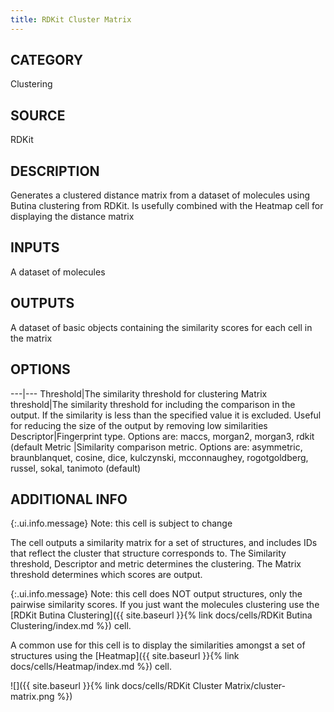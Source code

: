 ```yaml
---
title: RDKit Cluster Matrix
---
```


## CATEGORY
Clustering

## SOURCE
RDKit

## DESCRIPTION
Generates a clustered distance matrix from a dataset of molecules using Butina clustering from RDKit.
Is usefully combined with the Heatmap cell for displaying the distance matrix

## INPUTS
A dataset of molecules

## OUTPUTS
A dataset of basic objects containing the similarity scores for each cell in the matrix

## OPTIONS

---|---
Threshold|The similarity threshold for clustering
Matrix threshold|The similarity threshold for including the comparison in the output. If the similarity is less than the specified value it is excluded. Useful for reducing the size of the output by removing low similarities
Descriptor|Fingerprint type. Options are: maccs, morgan2, morgan3, rdkit (default
Metric |Similarity comparison metric. Options are: asymmetric, braunblanquet, cosine, dice, kulczynski, mcconnaughey, rogotgoldberg, russel, sokal, tanimoto (default)

## ADDITIONAL INFO

{:.ui.info.message}
Note: this cell is subject to change

The cell outputs a similarity matrix for a set of structures, and includes IDs that reflect the cluster that structure corresponds to. The Similarity threshold, Descriptor and metric determines the clustering. The Matrix threshold determines which scores are output.

{:.ui.info.message}
Note: this cell does NOT output structures, only the pairwise similarity scores. If you just want the molecules clustering use the [RDKit Butina Clustering]({{ site.baseurl }}{% link docs/cells/RDKit Butina Clustering/index.md %}) cell.

A common use for this cell is to display the similarities amongst a set of structures using the [Heatmap]({{ site.baseurl }}{% link docs/cells/Heatmap/index.md %}) cell.

![]({{ site.baseurl }}{% link docs/cells/RDKit Cluster Matrix/cluster-matrix.png %})
